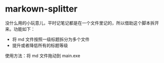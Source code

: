 # markown-splitter
没什么用的小玩意儿，平时记笔记都是在一个文件里记的，所以借助这个脚本拆开来。功能如下：
+ 将 md 文件按照一级标题拆分为多个文件
+ 提升或者降低所有的标题等级

使用方法：将 md 文件拖动到 main.exe
